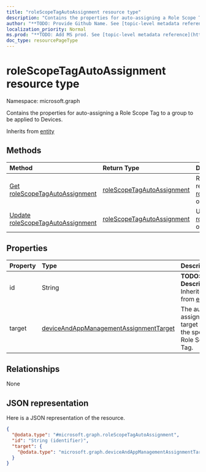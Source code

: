 ```yaml
---
title: "roleScopeTagAutoAssignment resource type"
description: "Contains the properties for auto-assigning a Role Scope Tag to a group to be applied to Devices."
author: "**TODO: Provide Github Name. See [topic-level metadata reference](https://msgo.azurewebsites.net/add/document/guidelines/metadata.html#topic-level-metadata)**"
localization_priority: Normal
ms.prod: "**TODO: Add MS prod. See [topic-level metadata reference](https://msgo.azurewebsites.net/add/document/guidelines/metadata.html#topic-level-metadata)**"
doc_type: resourcePageType
---
```


# roleScopeTagAutoAssignment resource type


Namespace: microsoft.graph

Contains the properties for auto-assigning a Role Scope Tag to a group to be applied to Devices.


Inherits from [entity](../resources/entity.md)

## Methods
|Method|Return Type|Description|
|:---|:---|:---|
|[Get roleScopeTagAutoAssignment](../api/rolescopetagautoassignment-get.md)|[roleScopeTagAutoAssignment](../resources/rolescopetagautoassignment.md)|Read the properties and relationships of a [roleScopeTagAutoAssignment](../resources/rolescopetagautoassignment.md) object.|
|[Update roleScopeTagAutoAssignment](../api/rolescopetagautoassignment-update.md)|[roleScopeTagAutoAssignment](../resources/rolescopetagautoassignment.md)|Update the properties of a [roleScopeTagAutoAssignment](../resources/rolescopetagautoassignment.md) object.|

## Properties
|Property|Type|Description|
|:---|:---|:---|
|id|String|**TODO: Add Description** Inherited from [entity](../resources/entity.md)|
|target|[deviceAndAppManagementAssignmentTarget](../resources/deviceandappmanagementassignmenttarget.md)|The auto-assignment target for the specific Role Scope Tag.|

## Relationships
None

## JSON representation
Here is a JSON representation of the resource.
<!-- {
  "blockType": "resource",
  "keyProperty": "id",
  "@odata.type": "microsoft.graph.roleScopeTagAutoAssignment",
  "baseType": "microsoft.graph.entity",
  "openType": false
}
-->
``` json
{
  "@odata.type": "#microsoft.graph.roleScopeTagAutoAssignment",
  "id": "String (identifier)",
  "target": {
    "@odata.type": "microsoft.graph.deviceAndAppManagementAssignmentTarget"
  }
}
```

